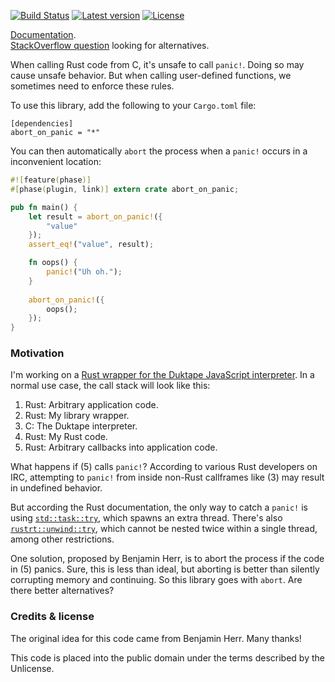[![Build Status](https://travis-ci.org/emk/abort_on_panic-rs.svg)](https://travis-ci.org/emk/abort_on_panic-rs) [![Latest version](https://img.shields.io/crates/v/abort_on_panic.svg)](https://crates.io/crates/abort_on_panic) [![License](https://img.shields.io/crates/l/abort_on_panic.svg)](https://crates.io/crates/abort_on_panic)

[Documentation](http://www.rust-ci.org/emk/abort_on_panic-rs/doc/abort_on_panic/).<br>
[StackOverflow question](http://stackoverflow.com/questions/27384824/catching-panic-when-rust-called-from-c-ffi-without-spawning-threads) looking for alternatives.

When calling Rust code from C, it's unsafe to call `panic!`.  Doing so may
cause unsafe behavior.  But when calling user-defined functions, we
sometimes need to enforce these rules.

To use this library, add the following to your `Cargo.toml` file:

```
[dependencies]
abort_on_panic = "*"
```

You can then automatically `abort` the process when a `panic!` occurs in a
inconvenient location:

```rust
#![feature(phase)]
#[phase(plugin, link)] extern crate abort_on_panic;

pub fn main() {
    let result = abort_on_panic!({
        "value"
    });
    assert_eq!("value", result);

    fn oops() {
        panic!("Uh oh.");
    }
    
    abort_on_panic!({
        oops();
    });
}
```

### Motivation

I'm working on a
[Rust wrapper for the Duktape JavaScript interpreter][duktape-rs]. In a
normal use case, the call stack will look like this:

1. Rust: Arbitrary application code.
2. Rust: My library wrapper.
3. C: The Duktape interpreter.
4. Rust: My Rust code.
5. Rust: Arbitrary callbacks into application code.

What happens if (5) calls `panic!`? According to various Rust developers on IRC, attempting to `panic!` from inside non-Rust callframes like (3) may result in undefined behavior.

But according the Rust documentation, the only way to catch a `panic!` is
using [`std::task::try`][task::try], which spawns an extra thread. There's
also [`rustrt::unwind::try`][unwind::try], which cannot be nested twice
within a single thread, among other restrictions.

One solution, proposed by Benjamin Herr, is to abort the process if the
code in (5) panics.  Sure, this is less than ideal, but aborting is better
than silently corrupting memory and continuing.  So this library goes with
`abort`.  Are there better alternatives?

[duktape-rs]: https://github.com/emk/duktape-rs
[task::try]: http://doc.rust-lang.org/std/task/fn.try.html
[unwind::try]: http://doc.rust-lang.org/rustrt/unwind/fn.try.html

### Credits & license

The original idea for this code came from Benjamin Herr.  Many thanks!

This code is placed into the public domain under the terms described by the
Unlicense.
